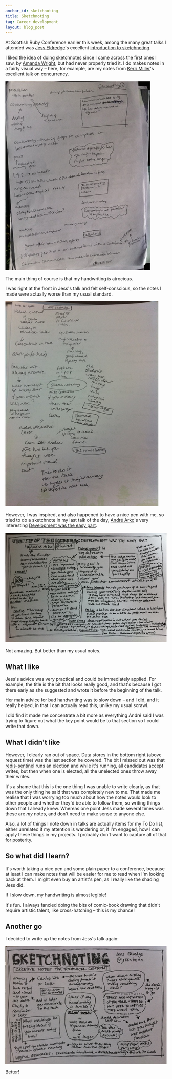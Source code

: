 ```yaml
---
anchor_id: sketchnoting
title: Sketchnoting
tag: Career development
layout: blog_post
---
```


At Scottish Ruby Conference earlier this week, among the many great talks I attended was [Jess Eldredge](https://front-end.social/@jessabean)'s excellent [introduction to sketchnoting](https://speakerdeck.com/jessabean/sketchnoting-creative-notes-for-technical-content).

I liked the idea of doing sketchnotes since I came across the first ones I saw, by [Amanda Wright](http://www.yahnyinlondon.com/), but had never properly tried it. I do makes notes in a fairly visual way – here, for example, are my notes from [Kerri Miller](https://www.linkedin.com/in/kerrizor/)'s excellent talk on concurrency.

![concurrency notes](/img/concurrency.jpg)

The main thing of course is that my handwriting is atrocious.

I was right at the front in Jess's talk and felt self-conscious, so the notes I made were actually worse than my usual standard.

![original sketchnotes notes](/img/original_sketchnotes.jpg)

However, I was inspired, and also happened to have a nice pen with me, so tried to do a sketchnote in my last talk of the day, [André Arko](https://www.linkedin.com/in/andrearko/)'s very interesting [Development was the easy part](https://speakerdeck.com/indirect/development-was-the-easy-part-scottish-ruby-2014).

![tip of the iceberg notes](/img/tip_of_the_iceberg.jpg)

Not amazing. But better than my usual notes.

## What I like

Jess's advice was very practical and could be immediately applied. For example, the title is the bit that looks really good, and that's because I got there early as she suggested and wrote it before the beginning of the talk.

Her main advice for bad handwriting was to slow down – and I did, and it really helped, in that I can actually read this, unlike my usual scrawl.

I did find it made me concentrate a bit more as everything André said I was trying to figure out what the key point would be to that section so I could write that down.

## What I didn't like

However, I clearly ran out of space. Data stores in the bottom right (above request time) was the last section he covered. The bit I missed out was that [redis-sentinel](http://redis.io/topics/sentinel) runs an election and while it's running, all candidates accept writes, but then when one is elected, all the unelected ones throw away their writes.

It's a shame that this is the one thing I was unable to write clearly, as that was the only thing he said that was completely new to me. That made me realise that I was worrying too much about how the notes would look to other people and whether they'd be able to follow them, so writing things down that I already knew. Whereas one point Jess made several times was these are *my* notes, and don't need to make sense to anyone else.

Also, a lot of things I note down in talks are actually items for my To Do list, either unrelated if my attention is wandering or, if I'm engaged, how I can apply these things in my projects. I probably don't want to capture all of that for posterity.

## So what did I learn?

It's worth taking a nice pen and some plain paper to a conference, because at least I can make notes that will be easier for me to read when I'm looking back at them. I might even buy an artist's pen, as I really like the shading Jess did.

If I slow down, my handwriting is almost legible!

It's fun. I always fancied doing the bits of comic-book drawing that didn't require artistic talent, like cross-hatching – this is my chance!

## Another go

I decided to write up the notes from Jess's talk again:

![better sketchnotes notes](/img/better_sketchnotes.jpg)

Better!
